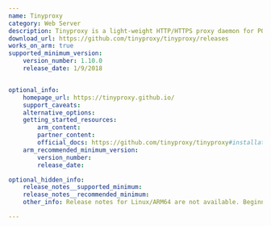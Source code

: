 ```yaml
---
name: Tinyproxy
category: Web Server
description: Tinyproxy is a light-weight HTTP/HTTPS proxy daemon for POSIX operating systems.
download_url: https://github.com/tinyproxy/tinyproxy/releases
works_on_arm: true
supported_minimum_version:
    version_number: 1.10.0
    release_date: 1/9/2018


optional_info:
    homepage_url: https://tinyproxy.github.io/
    support_caveats:
    alternative_options:
    getting_started_resources:
        arm_content:
        partner_content:
        official_docs: https://github.com/tinyproxy/tinyproxy#installation
    arm_recommended_minimum_version:
        version_number:
        release_date:

optional_hidden_info:
    release_notes__supported_minimum:
    release_notes__recommended_minimum:
    other_info: Release notes for Linux/ARM64 are not available. Beginning from version 1.10.0, Tinyproxy can be successfully built from the source (via tar) on the Neoverse N1. Before v1.10.0, Tinyproxy fails to build commonly on both AMD64 and ARM64.

---
```

